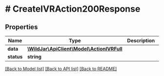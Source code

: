 # # CreateIVRAction200Response

## Properties

Name | Type | Description | Notes
------------ | ------------- | ------------- | -------------
**data** | [**\WildJar\ApiClient\Model\ActionIVRFull**](ActionIVRFull.md) |  | [optional]
**status** | **string** |  | [optional]

[[Back to Model list]](../../README.md#models) [[Back to API list]](../../README.md#endpoints) [[Back to README]](../../README.md)
